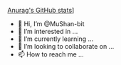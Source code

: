 [Anurag's GitHub stats](https://github-readme-stats.vercel.app/api?username=MuShan-bit)]

- 👋 Hi, I’m @MuShan-bit
- 👀 I’m interested in ...
- 🌱 I’m currently learning ...
- 💞️ I’m looking to collaborate on ...
- 📫 How to reach me ...

<!---
MuShan-bit/MuShan-bit is a ✨ special ✨ repository because its `README.md` (this file) appears on your GitHub profile.
You can click the Preview link to take a look at your changes.
--->
